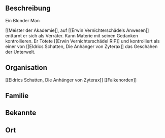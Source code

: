 ## Beschreibung
Ein Blonder Man

[[Meister der Akademie]], auf [[Erwin Vernichterschädels Anwesen]] enttarnt er sich als Verräter. Kann Materie mit seinen Gedanken kontrollieren. Er Tötete [[Erwin Vernichterschädel RIP]] und kontrolliert als einer von [[Eldrics Schatten, Die Anhänger von Zyterax]] das Geschähen der Unterwelt.

## Organisation
[[Eldrics Schatten, Die Anhänger von Zyterax]]
[[Falkenorden]]

## Familie


## Bekannte


## Ort
